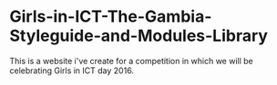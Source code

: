 # Girls-in-ICT-The-Gambia-Styleguide-and-Modules-Library
This is a website i've create for a competition in which we will be celebrating Girls in ICT day 2016.
